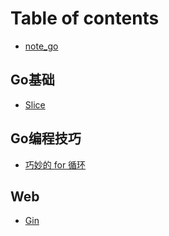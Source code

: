 # Table of contents

* [note\_go](README.md)

## Go基础 <a id="base"></a>

* [Slice](base/slice.md)

## Go编程技巧

* [巧妙的 for 循环](go-bian-cheng-ji-qiao/qiao-miao-de-for-xun-huan.md)

## Web

* [Gin](web/gin.md)

